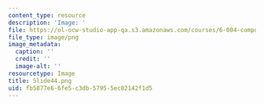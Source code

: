 ```yaml
---
content_type: resource
description: 'Image: '
file: https://ol-ocw-studio-app-qa.s3.amazonaws.com/courses/6-004-computation-structures-spring-2017/fb5877e66fe5c3db57955ec82142f1d5_Slide44.png
file_type: image/png
image_metadata:
  caption: ''
  credit: ''
  image-alt: ''
resourcetype: Image
title: Slide44.png
uid: fb5877e6-6fe5-c3db-5795-5ec82142f1d5
---
```


